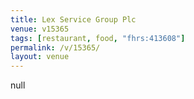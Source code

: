 ```yaml
---
title: Lex Service Group Plc
venue: v15365
tags: [restaurant, food, "fhrs:413608"]
permalink: /v/15365/
layout: venue
---
```

null